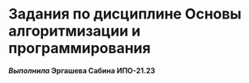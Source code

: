 # Задания по дисциплине Основы алгоритмизации и программирования
**_Выполнила_ Эргашева Сабина ИПО-21.23**
